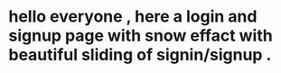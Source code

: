 # hello everyone , here a login and signup page with snow effact with beautiful sliding of signin/signup .
